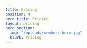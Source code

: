 ```yaml
---
title: Pricing
position: 4
hero_title: Pricing
layout: pricing
hero_section:
  img: "/uploads/members-hero.jpg"
  blurb: Pricing
---
```


